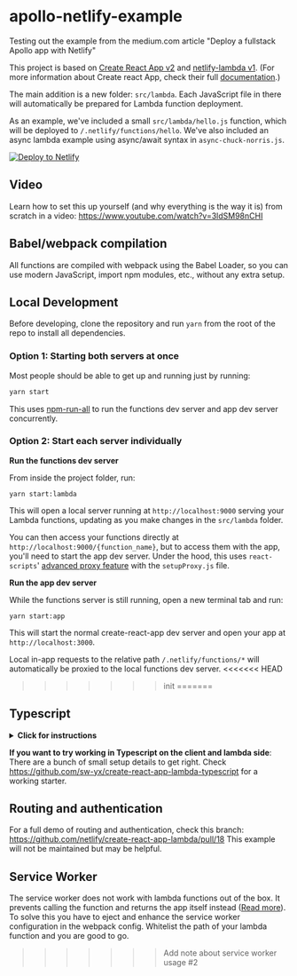 # apollo-netlify-example
Testing out the example from the medium.com article "Deploy a fullstack Apollo app with Netlify"

This project is based on [Create React App v2](https://github.com/facebookincubator/create-react-app) and [netlify-lambda v1](https://github.com/netlify/netlify-lambda). (For more information about Create react App, check their full [documentation](https://github.com/facebookincubator/create-react-app#create-react-app).)

The main addition is a new folder: `src/lambda`. Each JavaScript file in there will automatically be prepared for Lambda function deployment.

As an example, we've included a small `src/lambda/hello.js` function, which will be deployed to `/.netlify/functions/hello`. We've also included an async lambda example using async/await syntax in `async-chuck-norris.js`.

[![Deploy to Netlify](https://www.netlify.com/img/deploy/button.svg)](https://app.netlify.com/start/deploy?repository=https://github.com/netlify/create-react-app-lambda)

## Video

Learn how to set this up yourself (and why everything is the way it is) from scratch in a video: https://www.youtube.com/watch?v=3ldSM98nCHI 

## Babel/webpack compilation

All functions are compiled with webpack using the Babel Loader, so you can use modern JavaScript, import npm modules, etc., without any extra setup.

## Local Development

Before developing, clone the repository and run `yarn` from the root of the repo to install all dependencies.

### Option 1: Starting both servers at once

Most people should be able to get up and running just by running:

```bash
yarn start
```

This uses [npm-run-all](https://github.com/mysticatea/npm-run-all#readme) to run the functions dev server and app dev server concurrently.

### Option 2: Start each server individually

**Run the functions dev server**

From inside the project folder, run:

```
yarn start:lambda
```

This will open a local server running at `http://localhost:9000` serving your Lambda functions, updating as you make changes in the `src/lambda` folder.

You can then access your functions directly at `http://localhost:9000/{function_name}`, but to access them with the app, you'll need to start the app dev server. Under the hood, this uses `react-scripts`' [advanced proxy feature](https://github.com/facebook/create-react-app/blob/master/packages/react-scripts/template/README.md#configuring-the-proxy-manually) with the `setupProxy.js` file.

**Run the app dev server**

While the functions server is still running, open a new terminal tab and run:

```
yarn start:app
```

This will start the normal create-react-app dev server and open your app at `http://localhost:3000`.

Local in-app requests to the relative path `/.netlify/functions/*` will automatically be proxied to the local functions dev server.
<<<<<<< HEAD
>>>>>>> init
=======

## Typescript

<details>
  <summary>
    <b id="typescript">Click for instructions</b>
  </summary>
You can use Typescript in both your React code (with `react-scripts` v2.1+) and your lambda functions )with `netlify-lambda` v1.1+). Follow these instructions:

1. `yarn add -D typescript @types/node @types/react @types/react-dom @babel/preset-typescript @types/aws-lambda`
2. convert `src/lambda/hello.js` to `src/lambda/hello.ts`
3. use types in your event handler:

```ts
import { Handler, Context, Callback, APIGatewayEvent } from 'aws-lambda';

interface HelloResponse {
  statusCode: number;
  body: string;
}

const handler: Handler = (
  event: APIGatewayEvent,
  context: Context,
  callback: Callback
) => {
  const params = event.queryStringParameters;
  const response: HelloResponse = {
    statusCode: 200,
    body: JSON.stringify({
      msg: `Hello world ${Math.floor(Math.random() * 10)}`,
      params
    })
  };

  callback(undefined, response);
};

export { handler };
```

rerun and see it work!

You are free to set up your `tsconfig.json` and `tslint` as you see fit.

</details>

**If you want to try working in Typescript on the client and lambda side**: There are a bunch of small setup details to get right. Check https://github.com/sw-yx/create-react-app-lambda-typescript for a working starter.

## Routing and authentication

For a full demo of routing and authentication, check this branch: https://github.com/netlify/create-react-app-lambda/pull/18 This example will not be maintained but may be helpful.

## Service Worker

The service worker does not work with lambda functions out of the box. It prevents calling the function and returns the app itself instead ([Read more](https://github.com/facebook/create-react-app/issues/2237#issuecomment-302693219)). To solve this you have to eject and enhance the service worker configuration in the webpack config. Whitelist the path of your lambda function and you are good to go.
>>>>>>> Add note about service worker usage #2
